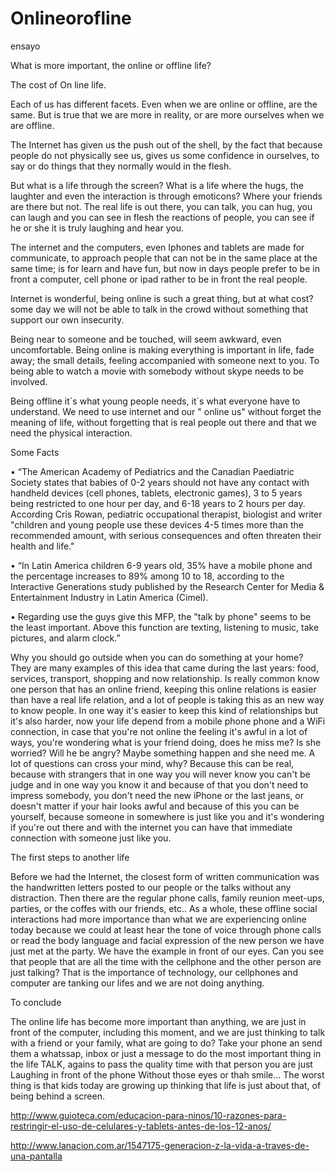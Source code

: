 # Onlineorofline
ensayo

What is more important, the online or offline life?

The cost of On line life.

Each of us has different facets. Even when we are online or offline, are the same. But is true that we are more in reality, or are more ourselves when we are offline.

The Internet has given us the push out of the shell, by the fact that because people do not physically see us, gives us some confidence in ourselves, to say or do things that they normally would in the flesh. 

But what is a life through the screen? What is a life  where the hugs, the laughter and even the interaction is through emoticons? Where your friends are there but not.
The real life is out there, you can talk, you can hug, you can laugh and you can see in flesh the reactions of people, you can see if he or she it is truly laughing and hear you.

The internet and the computers, even Iphones and tablets are made for communicate, to approach people that can not be in the same place at the same time; is for learn and have fun, but now in days people prefer to be in front a computer, cell phone or ipad rather to be in front the real people.

Internet is wonderful, being  online is such a great thing, but at what cost?  some day we will not be able to talk in the crowd without something that support our own insecurity. 

Being near to someone and be touched, will seem awkward, even uncomfortable. Being online is making everything is important in life, fade away; the small details, feeling accompanied with someone next to you. To being able to watch a movie with somebody  without skype needs to be involved.

Being offline it´s what young people needs, it´s what everyone have to understand. We need to use internet and our " online us" without forget the meaning of life, without forgetting that is real people out there and that we need the physical interaction.

Some Facts

•	“The American Academy of Pediatrics and the Canadian Paediatric Society states that babies of 0-2 years should not have any contact with handheld devices (cell phones, tablets, electronic games), 3 to 5 years being restricted to one hour per day, and 6-18 years to 2 hours per day. According Cris Rowan, pediatric occupational therapist, biologist and writer "children and young people use these devices 4-5 times more than the recommended amount, with serious consequences and often threaten their health and life." 

•	“In Latin America children 6-9 years old, 35% have a mobile phone and the percentage increases to 89% among 10 to 18, according to the Interactive Generations study published by the Research Center for Media & Entertainment Industry in Latin America (Cimel).

•	Regarding use the guys give this MFP, the "talk by phone" seems to be the least important. Above this function are texting, listening to music, take pictures, and alarm clock.”

Why you should go outside when you can do something at your home?  They are many examples of this idea that came during the last years: food, services, transport, shopping and now relationship. Is really common know one person that has an online friend,  keeping this online relations is easier than have a real life relation, and a lot of people is taking this as an new way to know people. In one way it's easier to keep this kind of relationships but it's also harder, now your life depend from a mobile phone phone and a WiFi connection, in case that you're not online the feeling it's awful in a lot of ways, you're wondering what is your friend doing, does he miss me? Is she worried? Will he be angry? Maybe something happen and she need me. A lot of questions can cross your mind, why? Because this can be real, because with strangers that in one way you will never know you can't be judge and in one way you know it and because of that you don't need to impress somebody, you don't need the new iPhone or the last jeans, or doesn't matter if your hair looks awful and because of this you can be yourself, because someone in somewhere is just like you and it's wondering if you're out there and with the internet you can have that immediate connection with someone just like you.

The first steps to another life

Before we had the Internet, the closest form of written communication was the handwritten letters posted to our people or the talks without any distraction. Then there are the regular phone calls, family reunion meet-ups, parties, or the coffes with our friends, etc.. 
As a whole, these offline social interactions had more importance than what we are experiencing online today because we could at least hear the tone of voice through phone calls or read the body language and facial expression of the new person we have just met at the party. We have the example in front of our eyes. Can you see that people that are all the time with the cellphone and the other person are just talking?  That is the importance of technology, our cellphones and computer are tanking our lifes and we are not doing anything. 

To conclude

The online life has become more important than anything, we are just in front of the computer, including this moment, and we are just thinking to talk with a friend or your family, what are going to do? Take your phone an send them a whatssap, inbox or just a message to do the most important thing in the life TALK, agains to pass the quality time with that person you are just Laughing in front of the phone Without those eyes or thah smile… 
The worst thing is that kids today are growing up thinking that life is just about that, of being behind a screen. 

http://www.guioteca.com/educacion-para-ninos/10-razones-para-restringir-el-uso-de-celulares-y-tablets-antes-de-los-12-anos/

http://www.lanacion.com.ar/1547175-generacion-z-la-vida-a-traves-de-una-pantalla
